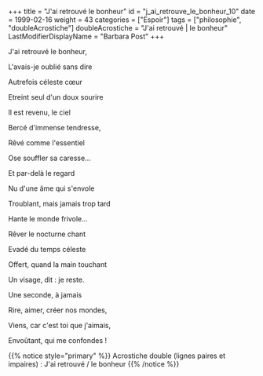 +++
title = "J'ai retrouvé le bonheur"
id = "j_ai_retrouve_le_bonheur_10"
date = 1999-02-16
weight = 43
categories = ["Espoir"]
tags = ["philosophie", "doubleAcrostiche"]
doubleAcrostiche = "J'ai retrouvé | le bonheur"
LastModifierDisplayName = "Barbara Post"
+++

J'ai retrouvé le bonheur,

L'avais-je oublié sans dire

Autrefois céleste cœur

Etreint seul d'un doux sourire

Il est revenu, le ciel

Bercé d'immense tendresse,

Rêvé comme l'essentiel

Ose souffler sa caresse...

Et par-delà le regard

Nu d'une âme qui s'envole

Troublant, mais jamais trop tard

Hante le monde frivole...

Rêver le nocturne chant

Evadé du temps céleste

Offert, quand la main touchant

Un visage, dit : je reste.

Une seconde, à jamais

Rire, aimer, créer nos mondes,

Viens, car c'est toi que j'aimais,

Envoûtant, qui me confondes !

{{% notice style="primary" %}}
Acrostiche double (lignes paires et impaires) : J'ai retrouvé / le bonheur
{{% /notice %}}
